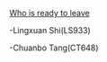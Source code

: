 [Who is ready to leave](https://github.com/ls98Cornell/Project)

-Lingxuan Shi(LS933)

-Chuanbo Tang(CT648)
